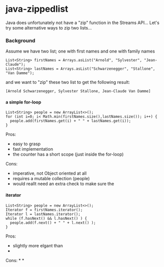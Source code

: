 # java-zippedlist
Java does unfortunately not have a "zip" function in the Streams API... Let's try some alternative ways to zip two lists...

### Background

Assume we have two list; one with first names and one with family names
```
List<String> firstNames = Arrays.asList("Arnold", "Sylvester", "Jean-Claude");
List<String> lastNames = Arrays.asList("Schwarzenegger", "Stallone", "Van Damme");
```        
and we want to "zip" these two list to get the following result:

```
[Arnold Schwarzenegger, Sylvester Stallone, Jean-Claude Van Damme]
```

#### a simple for-loop

```
List<String> people = new ArrayList<>();
for (int i=0; i< Math.min(firstNames.size(),lastNames.size()); i++) {
  people.add(firstNames.get(i) + " " + lastNames.get(i));
}
```
Pros:
  * easy to grasp
  * fast implementation
  * the counter has a short scope (just inside the for-loop)                                                                                  
                                                                                  
Cons:
  * imperative, not Object oriented at all
  * requires a mutable collection (people)
  * would reallt need an extra check to make sure the  
                                          
                                          
#### iterator

```
List<String> people = new ArrayList<>();
Iterator f = firstNames.iterator();
Iterator l = lastNames.iterator();
while (f.hasNext() && l.hasNext() ) {
  people.add(f.next() + " " + l.next() );
}
```
Pros:
* slightly more elgant than 
*
Cons:
*
*

####
